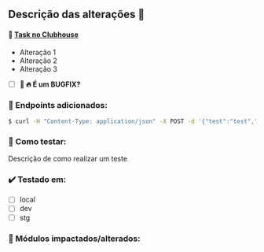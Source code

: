 ## Descrição das alterações :rocket:
#### :link: [**Task no Clubhouse**](https://)
- Alteração 1
- Alteração 2
- Alteração 3

- [ ] **:rotating_light: :fire: É um BUGFIX?**

### :dart: Endpoints adicionados:
```sh
$ curl -H "Content-Type: application/json" -X POST -d '{"test":"test","other":"bla"}' http://localhost:8080/api/test/
```

### :hammer: Como testar:
Descrição de como realizar um teste

### :heavy_check_mark: Testado em:
- [ ] local
- [ ] dev
- [ ] stg

### :memo: Módulos impactados/alterados:


